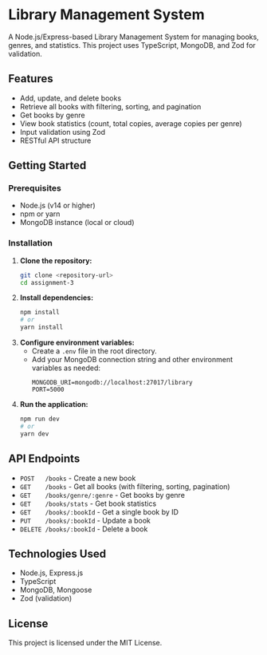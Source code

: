 # Library Management System

A Node.js/Express-based Library Management System for managing books, genres, and statistics. This project uses TypeScript, MongoDB, and Zod for validation.

## Features

- Add, update, and delete books
- Retrieve all books with filtering, sorting, and pagination
- Get books by genre
- View book statistics (count, total copies, average copies per genre)
- Input validation using Zod
- RESTful API structure

## Getting Started

### Prerequisites
- Node.js (v14 or higher)
- npm or yarn
- MongoDB instance (local or cloud)

### Installation

1. **Clone the repository:**
   ```bash
   git clone <repository-url>
   cd assignment-3
   ```
2. **Install dependencies:**
   ```bash
   npm install
   # or
   yarn install
   ```
3. **Configure environment variables:**
   - Create a `.env` file in the root directory.
   - Add your MongoDB connection string and other environment variables as needed:
     ```env
     MONGODB_URI=mongodb://localhost:27017/library
     PORT=5000
     ```
4. **Run the application:**
   ```bash
   npm run dev
   # or
   yarn dev
   ```

## API Endpoints

- `POST   /books`           - Create a new book
- `GET    /books`           - Get all books (with filtering, sorting, pagination)
- `GET    /books/genre/:genre` - Get books by genre
- `GET    /books/stats`     - Get book statistics
- `GET    /books/:bookId`   - Get a single book by ID
- `PUT    /books/:bookId`   - Update a book
- `DELETE /books/:bookId`   - Delete a book

## Technologies Used
- Node.js, Express.js
- TypeScript
- MongoDB, Mongoose
- Zod (validation)

## License

This project is licensed under the MIT License.
